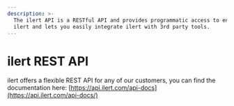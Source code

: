 ```yaml
---
description: >-
  The ilert API is a RESTful API and provides programmatic access to entities in
  ilert and lets you easily integrate ilert with 3rd party tools.
---
```


# ilert REST API

ilert offers a flexible REST API for any of our customers, you can find the documentation here: [https://api.ilert.com/api-docs](https://api.ilert.com/api-docs/)
